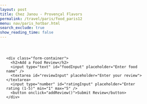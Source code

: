 ```yaml
---
layout: post
title: Chez Janou - Provençal Flavors
permalink: /travel/paris/food_paris12
menu: nav/paris_hotbar.html
search_exclude: true
show_reading_time: false
---
```




<head>
  <style>
    /* Custom CSS */
    body, h1, h2, h3, p, ul, li {
      margin: 0;
      padding: 0;
      box-sizing: border-box;
    }

    body {
      font-family: Arial, sans-serif;
      background-color: #f9f9f9;
      color: #333;
      line-height: 1.6;
    }

    .main-content {
      padding: 20px;
      max-width: 800px;
      margin: 0 auto;
    }

    #reviewCount {
      text-align: center;
      margin-bottom: 20px;
    }

    #reviewCount h2 {
      font-size: 1.5rem;
      color: #444;
    }

    .card {
      background-color: #fff;
      border: 1px solid #ddd;
      border-radius: 8px;
      padding: 16px;
      margin-bottom: 20px;
      box-shadow: 0 2px 4px rgba(0, 0, 0, 0.1);
      transition: transform 0.2s, box-shadow 0.2s;
    }

    .card:hover {
      transform: scale(1.02);
      box-shadow: 0 4px 8px rgba(0, 0, 0, 0.15);
    }

    .card h2 {
      font-size: 1.2rem;
      color: #222;
      margin-bottom: 10px;
    }

    .card p {
      font-size: 0.9rem;
      color: #666;
      margin-bottom: 16px;
    }

    .remove-button {
      background-color: #e74c3c;
      color: white;
      border: none;
      border-radius: 4px;
      padding: 8px 12px;
      font-size: 0.9rem;
      cursor: pointer;
      transition: background-color 0.2s;
    }

    .remove-button:hover {
      background-color: #c0392b;
    }

    .form-container {
      margin-bottom: 20px;
    }

    .form-container input, .form-container textarea, .form-container button {
      display: block;
      width: 100%;
      margin: 8px 0;
      padding: 10px;
      font-size: 1rem;
    }

    .form-container button {
      background-color: #2ecc71;
      color: white;
      border: none;
      border-radius: 4px;
      cursor: pointer;
      transition: background-color 0.2s;
    }

    .form-container button:hover {
      background-color: #27ae60;
    }
  </style>
</head>

<body>
  <main class="main-content" id="main-content">
    <div id="reviewCount"></div>

    <div class="form-container">
      <h2>Add a Food Review</h2>
      <input type="text" id="foodInput" placeholder="Enter food name" />
      <textarea id="reviewInput" placeholder="Enter your review"></textarea>
      <input type="number" id="ratingInput" placeholder="Enter rating (1-5)" min="1" max="5" />
      <button onclick="addReview()">Submit Review</button>
    </div>
  </main>
</body>

<script type="module">
import { pythonURI, fetchOptions } from '{{site.baseurl}}/assets/js/api/config.js';
document.addEventListener("DOMContentLoaded", () => {
    fetchReviews();
});

async function fetchReviews() {
    try {
        const response = await fetch(`${pythonURI}/api/food_review_12_api`);
        if (!response.ok) {
            throw new Error("Failed to fetch reviews: " + response.statusText);
        }
        const data = await response.json();
        let reviewCount = data.length || 0;
        document.getElementById('reviewCount').innerHTML = `<h2>You have ${reviewCount} food reviews!</h2>`;
        const body = document.getElementById('main-content');
        data.forEach(item => {
            createCard(body, item);
        });
    } catch (error) {
        console.error("Error fetching data:", error);
    }
}

function createCard(container, item) {
    const card = document.createElement('div');
    card.className = 'card';
    card.id = `review-${item.id}`;
    card.innerHTML = `
        <h2>${item.food}</h2>
        <p>${item.review}</p>
        <p><strong>Rating:</strong> <span class="rating">${item.rating}</span>/5</p>
    `;

    // Remove Button
    const removeButton = document.createElement("button");
    removeButton.className = "remove-button";
    removeButton.textContent = "Remove";
    removeButton.onclick = () => {
        deleteReview(item.id);
        container.removeChild(card);
        updateReviewCount(-1);
    };
    card.appendChild(removeButton);

    // Edit Button
    const editButton = document.createElement("button");
    editButton.className = "remove-button";
    editButton.textContent = "Edit";
    editButton.onclick = () => {
        editReview(item.id, item.food, item.review, item.rating);
    };
    card.appendChild(editButton);

    container.appendChild(card);
}

window.addReview = async function addReview() {
    const food = document.getElementById("foodInput").value;
    const review = document.getElementById("reviewInput").value;
    const rating = parseInt(document.getElementById("ratingInput").value);

    if (!food || !review || isNaN(rating) || rating < 1 || rating > 5) {
        alert("Please fill in all fields correctly.");
        return;
    }

    const postData = {
        food: food,
        review: review,
        rating: rating,
    };

    try {
        const response = await fetch(`${pythonURI}/api/food_review_12_api`, {
            method: "POST",
            headers: {
                "Content-Type": "application/json",
            },
            body: JSON.stringify(postData),
        });

        if (!response.ok) {
            throw new Error("Failed to add review: " + response.statusText);
        }

        const data = await response.json();
        const body = document.getElementById("main-content");
        createCard(body, data);
        updateReviewCount(1);

        document.getElementById("foodInput").value = "";
        document.getElementById("reviewInput").value = "";
        document.getElementById("ratingInput").value = "";
    } catch (error) {
        console.error("Error adding review:", error);
    }
};

function editReview(id, food, review, rating) {
    document.getElementById("foodInput").value = food;
    document.getElementById("reviewInput").value = review;
    document.getElementById("ratingInput").value = rating;

    const submitButton = document.querySelector(".form-container button");
    submitButton.textContent = "Update Review";

    submitButton.onclick = () => {
        updateReview(id);
    };
}

async function updateReview(id) {
    const food = document.getElementById("foodInput").value;
    const review = document.getElementById("reviewInput").value;
    const rating = parseInt(document.getElementById("ratingInput").value);

    if (!food || !review || isNaN(rating) || rating < 1 || rating > 5) {
        alert("Please fill in all fields correctly.");
        return;
    }

    const putData = {
        id: id,
        food: food,
        review: review,
        rating: rating,
    };

    try {
        const response = await fetch(`${pythonURI}/api/food_review_12_api`, {
            method: "PUT",
            headers: {
                "Content-Type": "application/json",
            },
            body: JSON.stringify(putData),
        });

        if (!response.ok) {
            throw new Error("Failed to update review: " + response.statusText);
        }

        const data = await response.json();

        const reviewCard = document.querySelector(`#review-${id}`);
        reviewCard.querySelector("h2").textContent = data.food;
        reviewCard.querySelector("p").textContent = data.review;
        reviewCard.querySelector(".rating").textContent = data.rating;

        document.getElementById("foodInput").value = "";
        document.getElementById("reviewInput").value = "";
        document.getElementById("ratingInput").value = "";
        const submitButton = document.querySelector(".form-container button");
        submitButton.textContent = "Submit Review";
        submitButton.onclick = addReview;

    } catch (error) {
        console.error("Error updating review:", error);
    }
}

async function deleteReview(id) {
    try {
        await fetch(`${pythonURI}/api/food_review_12_api`, {
            method: "DELETE",
            headers: {
                "Content-Type": "application/json",
            },
            body: JSON.stringify({ id }),
        });
    } catch (error) {
        console.error("Error deleting review:", error);
    }
}

function updateReviewCount(change) {
    const reviewCountElement = document.getElementById("reviewCount");
    const currentCount = parseInt(reviewCountElement.textContent.match(/\d+/)[0]) || 0;
    reviewCountElement.innerHTML = `<h2>You have ${currentCount + change} food reviews!</h2>`;
}
</script>
